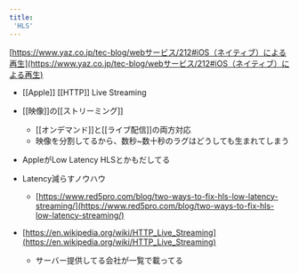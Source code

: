 ```yaml
---
title:
 'HLS'
---
```


[https://www.yaz.co.jp/tec-blog/webサービス/212#iOS（ネイティブ）による再生](https://www.yaz.co.jp/tec-blog/webサービス/212#iOS（ネイティブ）による再生)
- [[Apple]] [[HTTP]] Live Streaming
- [[映像]]の[[ストリーミング]]
    - [[オンデマンド]]と[[ライブ配信]]の両方対応
    - 映像を分割してるから、数秒~数十秒のラグはどうしても生まれてしまう
- AppleがLow Latency HLSとかもだしてる

- Latency減らすノウハウ
    - [https://www.red5pro.com/blog/two-ways-to-fix-hls-low-latency-streaming/](https://www.red5pro.com/blog/two-ways-to-fix-hls-low-latency-streaming/)

- [https://en.wikipedia.org/wiki/HTTP_Live_Streaming](https://en.wikipedia.org/wiki/HTTP_Live_Streaming)
    - サーバー提供してる会社が一覧で載ってる
